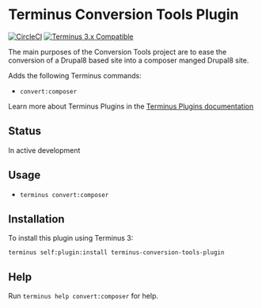 # Terminus Conversion Tools Plugin

[![CircleCI](https://circleci.com/gh/pantheon-systems/terminus-conversion-tools-plugin.svg?style=shield)](https://circleci.com/gh/pantheon-systems/terminus-conversion-tools-plugin)
[![Terminus 3.x Compatible](https://img.shields.io/badge/terminus-3.x-green.svg)](https://github.com/pantheon-systems/terminus-conversion-tools-plugin/tree/main)

The main purposes of the Conversion Tools project are to ease the conversion of a Drupal8 based site into a composer manged Drupal8 site.

Adds the following Terminus commands:
* `convert:composer`

Learn more about Terminus Plugins in the [Terminus Plugins documentation](https://pantheon.io/docs/terminus/plugins)

## Status

In active development

## Usage
* `terminus convert:composer`

## Installation

To install this plugin using Terminus 3:
```
terminus self:plugin:install terminus-conversion-tools-plugin
```

## Help
Run `terminus help convert:composer` for help.
